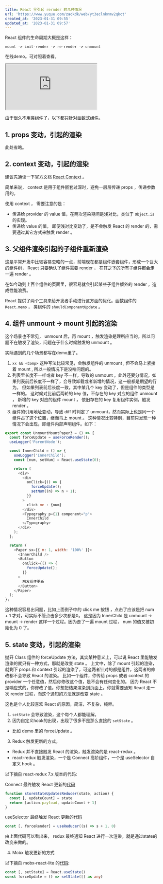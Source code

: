 ```yaml
---
title: React 里引起 rernder 的几种情况
url: 'https://www.yuque.com/zackdk/web/yt3eclnknmv2qkct'
created_at: '2023-01-31 09:55'
updated_at: '2023-01-31 09:57'
---
```


React 组件的生命周期大概是这样：

`mount -> init-render -> re-render -> unmount`

在线demo。可对照着查看。

<iframe src="https://stackblitz.com/edit/rerender-in-react?embed=1&file=App.tsx&hideNavigation=1" ></iframe>


由于很久不用类组件了，以下都只针对函数式组件。

## 1. props 变动，引起的渲染

此处省略。

## 2. context 变动，引起的渲染

建议先通读一下官方文档 [React Context](https://reactjs.org/docs/context.html) 。

简单来说， context 是用于组件嵌套过深时，避免一层层传递 props ，传递参数用的。

使用 context ， 需要注意的是：

- 传递给 provider 的 value 值，在两次渲染期间是浅对比，类似于 `Object.is` 的实现。
- 传递给 value 的值， 即便浅对比变动了，是不会触发 React 的 render 的，需要通过其它方式来触发 render 。

## 3. 父组件渲染引起的子组件重新渲染

这是平常开发中比较容易忽略的一点，前端现在都是组件嵌套组件，形成一个巨大的组件树， React 只要确认了组件需要 render ， 在其之下的所有子组件都会走一遍 render 。

在如今动则上百个组件的页面里，很容易就会引起某些子组件额外的 render ，造成性能浪费。

React 提供了两个工具来给开发者手动进行这方面的优化。函数组件的 `React.memo` ， 类组件的 `shouldComponentUpdate` 。


## 4. 组件 unmount -> mount 引起的渲染

这个场景也不常见， unmount 后，再 mount ，触发渲染是理所应当的。所以问题不在触发了渲染，问题在于什么时候触发的 unmount 。

实际遇到的几个场景都写在demo里了。

1. `xx && <Comp>` 这种写法比较常见，会触发组件的 unmount , 但不会马上紧接着 mount , 所以一般情况下是没啥问题的。
2. 列表里长度不一样或者 key 不一样，导致的 unmount 。此外还要分情况，如果列表前后长度不一样了，会导致卸载或者新增的情况，这一般都是期望的行为。
   但如果列表前后长度一致，其中某几个 key 变动了，但是组件的类型是一样的。
   这时候对比前后两轮的 key 值，不存在的 key 对应的组件 unmount ， 新增的 key 对应的组件 mount ， 依旧存在的 key 复用组件实例，触发 render 。
3. 组件的引用地址变动，导致 diff 时判定了 unmount，然而实际上也是同一个组件占了这个位置，继而马上 mount 。
   这种情况比较特别，目前只发现一种情况下会出现，即组件内部声明组件。如下：

```javascript
export const UnmountMountPaper3 = () => {
  const forceUpdate = useForceRender();
  useLogger('ParentNode');

  const InnerChild = () => {
    useLogger('InnerChild');
    const [num, setNum] = React.useState(0);

    return (
      <div>
        <div
          onClick={() => {
            forceUpdate();
            setNum((n) => n + 1);
          }}
        >
          click me : {num}
        </div>
        <Typography p={1} component="p">
          InnerChild
        </Typography>
      </div>
    );
  };

  return (
    <Paper sx={{ m: 1, width: '100%' }}>
      <InnerChild />
      <Button
        onClick={() => {
          forceUpdate();
        }}
      >
        触发组件更新
      </Button>
    </Paper>
  );
};
```

这种情况容易出问题，比如上面例子中的 click me 按钮 ，点击了应该是把 num + 1 才对，可实际不管点击多少次都是0。
这是因为 InnerChild 是 unmount -> mount -> render 这样一个过程。因为走了一遍 mount 过程， num 的值又被初始化为 0 了。

## 5. state 变动，引起的渲染

抛开 Class 组件的 forceUpdate 方法，其实某种意义上，可以说 React 里能触发渲染的就只有一种方式，那就是改变 state 。
上文中，除了 mount 引起的渲染，就剩下 props 和 context 引起的渲染了，可这两者针对的都是组件，这两者的修改都不会导致 React 的渲染。
比如一个组件，你传给 props 或者 context 的 provider 一个任意值，然后你修改这个值，是不会有任何变化的。
因为 React 不是响应式的，你修改了值，你想把结果渲染到页面上，你就需要通知 React 走一次 render 过程，而这个通知的方法就是改变 state 。

这也是个人比较喜欢 React 的原因，简洁，不复杂，纯粹。

1. `setState` 会导致渲染，这个每个人都能理解。
2. 因为自定义hook的出现，出现了很多不是那么直接的 `setState` 。

- 比如 demo 里的 forceUpdate 。

3. Redux 触发更新的方式。

- Redux 并不直接触发 React 的渲染，触发渲染的是 react-redux 。
- react-redux 触发渲染，一个是 Connect 高阶组件，一个是 useSelector 自定义 hook 。

以下摘自 react-redux 7.x 版本的代码:

Connect 最终触发 React 更新的[代码](https://github.com/reduxjs/react-redux/blob/7.x/src/components/connectAdvanced.js#L21)

```typescript
function storeStateUpdatesReducer(state, action) {
  const [, updateCount] = state
  return [action.payload, updateCount + 1]
}
```

useSelector 最终触发 React 更新的[代码](https://github.com/reduxjs/react-redux/blob/7.x/src/hooks/useSelector.js#L15)

```typescript
const [, forceRender] = useReducer((s) => s + 1, 0)
```

由上面代码可以看出来， redux 最终通知 React 进行一次渲染，就是通过state的改变来做的。

4. Mobx 触发更新的方式

以下摘自 mobx-react-lite 的[代码](https://github.com/mobxjs/mobx/blob/main/packages/mobx-react-lite/src/useObserver.ts#L32):

```typescript
const [, setState] = React.useState()
const forceUpdate = () => setState([] as any)
```
